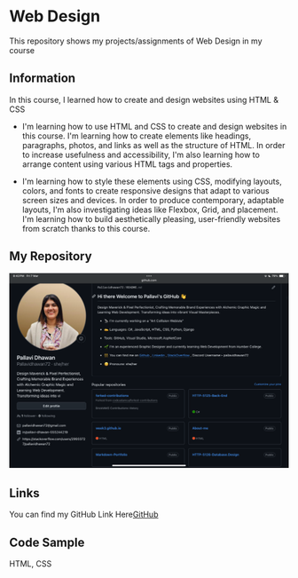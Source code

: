 # Web Design
This repository shows my projects/assignments of Web Design in my course

## Information
In this course, I learned how to create and design websites using HTML & CSS

- I'm learning how to use HTML and CSS to create and design websites in this course. I'm learning how to create elements like headings, paragraphs, photos, and links as well as the structure of HTML. In order to increase usefulness and accessibility, I'm also learning how to arrange content using various HTML tags and properties.

- I'm learning how to style these elements using CSS, modifying layouts, colors, and fonts to create responsive designs that adapt to various screen sizes and devices. In order to produce contemporary, adaptable layouts, I'm also investigating ideas like Flexbox, Grid, and placement. I'm learning how to build aesthetically pleasing, user-friendly websites from scratch thanks to this course.

## My Repository
![Myrepo](Myrepository.PNG)

## Links
You can find my GitHub Link Here[GitHub](https://github.com/Pallavidhawan72)

## Code Sample
HTML, CSS
